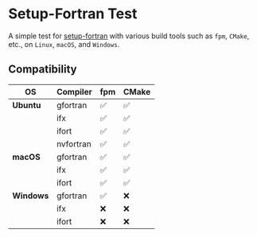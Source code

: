 # Setup-Fortran Test
A simple test for [setup-fortran](https://github.com/fortran-lang/setup-fortran) with various build tools such as `fpm`, `CMake`, etc., on `Linux`, `macOS`, and `Windows`.

## Compatibility

| OS          | Compiler  | fpm                | CMake              |
| ----------- | --------- | ------------------ | ------------------ |
| **Ubuntu**  | gfortran  | :white_check_mark: | :white_check_mark: |
|             | ifx       | :white_check_mark: | :white_check_mark: |
|             | ifort     | :white_check_mark: | :white_check_mark: |
|             | nvfortran | :white_check_mark: | :white_check_mark: |
| **macOS**   | gfortran  | :white_check_mark: | :white_check_mark: |
|             | ifx       | :white_check_mark: | :white_check_mark: |
|             | ifort     | :white_check_mark: | :white_check_mark: |
| **Windows** | gfortran  | :white_check_mark: | :x:                |
|             | ifx       | :x:                | :x:                |
|             | ifort     | :x:                | :x:                |